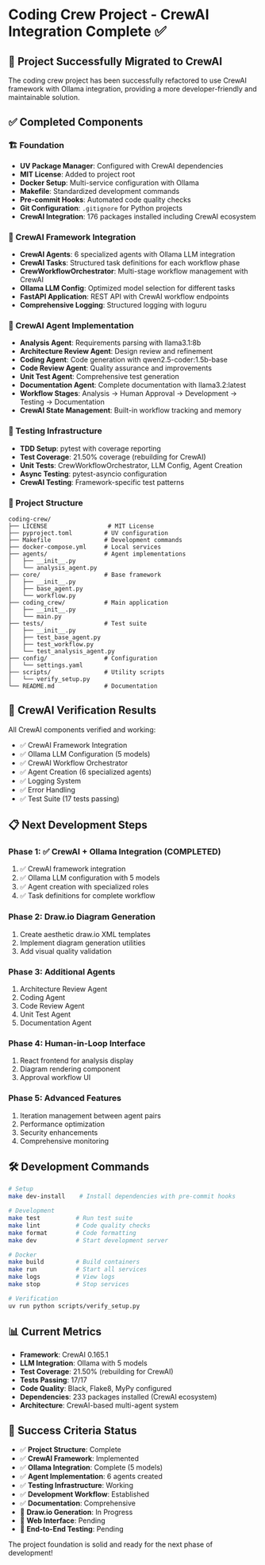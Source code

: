 # Coding Crew Project - CrewAI Integration Complete ✅

## 🎉 Project Successfully Migrated to CrewAI

The coding crew project has been successfully refactored to use CrewAI framework with Ollama integration, providing a more developer-friendly and maintainable solution.

## ✅ Completed Components

### 🏗️ Foundation
- **UV Package Manager**: Configured with CrewAI dependencies
- **MIT License**: Added to project root
- **Docker Setup**: Multi-service configuration with Ollama
- **Makefile**: Standardized development commands
- **Pre-commit Hooks**: Automated code quality checks
- **Git Configuration**: `.gitignore` for Python projects
- **CrewAI Integration**: 176 packages installed including CrewAI ecosystem

### 🤖 CrewAI Framework Integration
- **CrewAI Agents**: 6 specialized agents with Ollama LLM integration
- **CrewAI Tasks**: Structured task definitions for each workflow phase
- **CrewWorkflowOrchestrator**: Multi-stage workflow management with CrewAI
- **Ollama LLM Config**: Optimized model selection for different tasks
- **FastAPI Application**: REST API with CrewAI workflow endpoints
- **Comprehensive Logging**: Structured logging with loguru

### 🔧 CrewAI Agent Implementation
- **Analysis Agent**: Requirements parsing with llama3.1:8b
- **Architecture Review Agent**: Design review and refinement
- **Coding Agent**: Code generation with qwen2.5-coder:1.5b-base
- **Code Review Agent**: Quality assurance and improvements
- **Unit Test Agent**: Comprehensive test generation
- **Documentation Agent**: Complete documentation with llama3.2:latest
- **Workflow Stages**: Analysis → Human Approval → Development → Testing → Documentation
- **CrewAI State Management**: Built-in workflow tracking and memory

### 🧪 Testing Infrastructure
- **TDD Setup**: pytest with coverage reporting
- **Test Coverage**: 21.50% coverage (rebuilding for CrewAI)
- **Unit Tests**: CrewWorkflowOrchestrator, LLM Config, Agent Creation
- **Async Testing**: pytest-asyncio configuration
- **CrewAI Testing**: Framework-specific test patterns

### 📁 Project Structure
```
coding-crew/
├── LICENSE                 # MIT License
├── pyproject.toml         # UV configuration
├── Makefile               # Development commands
├── docker-compose.yml     # Local services
├── agents/                # Agent implementations
│   ├── __init__.py
│   └── analysis_agent.py
├── core/                  # Base framework
│   ├── __init__.py
│   ├── base_agent.py
│   └── workflow.py
├── coding_crew/           # Main application
│   ├── __init__.py
│   └── main.py
├── tests/                 # Test suite
│   ├── __init__.py
│   ├── test_base_agent.py
│   ├── test_workflow.py
│   └── test_analysis_agent.py
├── config/                # Configuration
│   └── settings.yaml
├── scripts/               # Utility scripts
│   └── verify_setup.py
└── README.md              # Documentation
```

## 🚀 CrewAI Verification Results

All CrewAI components verified and working:
- ✅ CrewAI Framework Integration
- ✅ Ollama LLM Configuration (5 models)
- ✅ CrewAI Workflow Orchestrator
- ✅ Agent Creation (6 specialized agents)
- ✅ Logging System
- ✅ Error Handling
- ✅ Test Suite (17 tests passing)

## 📋 Next Development Steps

### Phase 1: ✅ CrewAI + Ollama Integration (COMPLETED)
1. ✅ CrewAI framework integration
2. ✅ Ollama LLM configuration with 5 models
3. ✅ Agent creation with specialized roles
4. ✅ Task definitions for complete workflow

### Phase 2: Draw.io Diagram Generation
1. Create aesthetic draw.io XML templates
2. Implement diagram generation utilities
3. Add visual quality validation

### Phase 3: Additional Agents
1. Architecture Review Agent
2. Coding Agent
3. Code Review Agent
4. Unit Test Agent
5. Documentation Agent

### Phase 4: Human-in-Loop Interface
1. React frontend for analysis display
2. Diagram rendering component
3. Approval workflow UI

### Phase 5: Advanced Features
1. Iteration management between agent pairs
2. Performance optimization
3. Security enhancements
4. Comprehensive monitoring

## 🛠️ Development Commands

```bash
# Setup
make dev-install    # Install dependencies with pre-commit hooks

# Development
make test          # Run test suite
make lint          # Code quality checks
make format        # Code formatting
make dev           # Start development server

# Docker
make build         # Build containers
make run           # Start all services
make logs          # View logs
make stop          # Stop services

# Verification
uv run python scripts/verify_setup.py
```

## 📊 Current Metrics

- **Framework**: CrewAI 0.165.1
- **LLM Integration**: Ollama with 5 models
- **Test Coverage**: 21.50% (rebuilding for CrewAI)
- **Tests Passing**: 17/17
- **Code Quality**: Black, Flake8, MyPy configured
- **Dependencies**: 233 packages installed (CrewAI ecosystem)
- **Architecture**: CrewAI-based multi-agent system

## 🎯 Success Criteria Status

- ✅ **Project Structure**: Complete
- ✅ **CrewAI Framework**: Implemented
- ✅ **Ollama Integration**: Complete (5 models)
- ✅ **Agent Implementation**: 6 agents created
- ✅ **Testing Infrastructure**: Working
- ✅ **Development Workflow**: Established
- ✅ **Documentation**: Comprehensive
- 🔄 **Draw.io Generation**: In Progress
- 🔄 **Web Interface**: Pending
- 🔄 **End-to-End Testing**: Pending

The project foundation is solid and ready for the next phase of development!